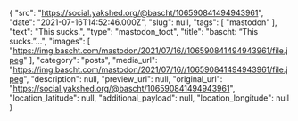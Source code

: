 {
  "src": "https://social.yakshed.org/@bascht/106590841494943961",
  "date": "2021-07-16T14:52:46.000Z",
  "slug": null,
  "tags": [
    "mastodon"
  ],
  "text": "This sucks.",
  "type": "mastodon_toot",
  "title": "bascht: “This sucks.”…",
  "images": [
    "https://img.bascht.com/mastodon/2021/07/16//106590841494943961/file.jpeg"
  ],
  "category": "posts",
  "media_url": "https://img.bascht.com/mastodon/2021/07/16//106590841494943961/file.jpeg",
  "description": null,
  "preview_url": null,
  "original_url": "https://social.yakshed.org/@bascht/106590841494943961",
  "location_latitude": null,
  "additional_payload": null,
  "location_longitude": null
}